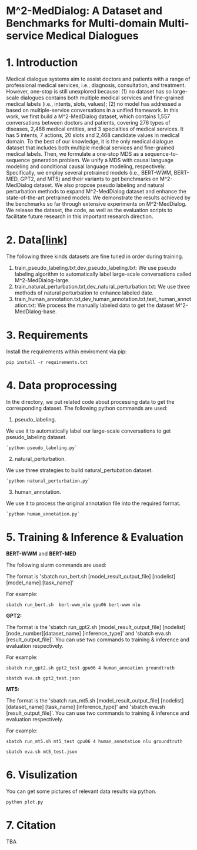 # M^2-MedDialog: A Dataset and Benchmarks for Multi-domain Multi-service Medical Dialogues
# 1. Introduction 
Medical dialogue systems aim to assist doctors and patients with a range of professional medical services, i.e., diagnosis, consultation, and treatment. However, one-stop is still unexplored because: (1) no dataset has so large-scale dialogues contains both multiple medical services and fine-grained medical labels (i.e., intents, slots, values); (2) no model has addressed a based on multiple-service conversations in a unified framework.
In this work, we first build a M^2-MedDialog dataset, which contains 1,557 conversations between doctors and patients, covering 276 types of diseases, 2,468 medical entities, and 3 specialties of medical services. It has 5 intents, 7 actions, 20 slots and 2,468 candidate values in medical domain. To the best of our knowledge, it is the only medical dialogue dataset that includes both multiple medical services and fine-grained medical labels. Then, we formulate a one-stop MDS as a sequence-to-sequence generation problem. We unify a MDS with causal language modeling and conditional causal language modeling, respectively. Specifically, we employ several pretrained models (i.e., BERT-WWM, BERT-MED, GPT2, and MT5) and their variants to get benchmarks on M^2-MedDialog dataset. We also propose pseudo labeling and natural perturbation methods to expand M^2-MedDialog dataset and enhance the state-of-the-art pretrained models.
We demonstrate the results achieved by the benchmarks so far through extensive experiments on M^2-MedDialog. We release the dataset, the code, as well as the evaluation scripts to facilitate future research in this important research direction.
 

# 2. Data[[link]](https://drive.google.com/drive/folders/1nxVEci21eU5KSejiWM4fwRlRELvkncpe?usp=sharing)
The following three kinds datasets are fine tuned in order during training.

1) train_pseudo_labeling.txt,dev_pseudo_labeling.txt: We use pseudo labeling algorithm to automatically label large-scale conversations called M^2-MedDialog-large.
2) train_natural_perturbation.txt,dev_natural_perturbation.txt: We use three methods of natural perturbation to enhance labeled date.
3) train_human_annotation.txt,dev_human_annotation.txt,test_human_annotation.txt: We process the manually labeled data to get the dataset M^2-MedDialog-base.

# 3. Requirements
Install the requirements within enviroment via pip:

`pip install -r requirements.txt`

# 4. Data proprocessing
In the directory, we put related code about processing data to get the corresponding dataset.
The following python commands are used:

1) pseudo_labeling.

We use it to automatically label our large-scale conversations to get pseudo_labeling dataset.

    `python pseudo_labeling.py`

2) natural_perturbation.

We use three strategies to build natural_pertubation dataset.

    `python natural_perturbation.py`

3) human_annotation.

We use it to process the original annotation file into the required format.

    `python human_annotation.py`

# 5. Training & Inference & Evaluation

**BERT-WWM** and **BERT-MED**

The following slurm commands are used:

The format is 'sbatch run_bert.sh [model_result_output_file] [nodelist] [model_name] [task_name]' 

For example:

`sbatch run_bert.sh  bert-wwm_nlu gpu06 bert-wwm nlu`

**GPT2:**

The format is the 'sbatch run_gpt2.sh [model_result_output_file] [nodelist] [node_number][dataset_name] [inference_type]' and 'sbatch eva.sh [result_output_file]'.
You can use two commands to training & inference and evaluation respectively.

For example:

`sbatch run_gpt2.sh gpt2_test gpu06 4 human_annoation groundtruth`

`sbatch eva.sh gpt2_test.json`

**MT5:**

The format is the 'sbatch run_mt5.sh [model_result_output_file] [nodelist] [dataset_name] [task_name] [inference_type]' and 'sbatch eva.sh [result_output_file]'.
You can use two commands to training & inference and evaluation respectively.

For example:

`sbatch run_mt5.sh mt5_test gpu06 4 human_annotation nlu groundtruth`

`sbatch eva.sh mt5_test.json`

# 6. Visulization
You can get some pictures of relevant data results via python.

`python plot.py`

# 7. Citation
TBA
